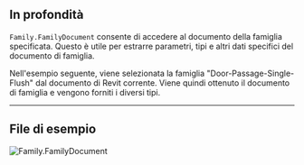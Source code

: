 ## In profondità
`Family.FamilyDocument` consente di accedere al documento della famiglia specificata. Questo è utile per estrarre parametri, tipi e altri dati specifici del documento di famiglia.

Nell'esempio seguente, viene selezionata la famiglia "Door-Passage-Single-Flush" dal documento di Revit corrente. Viene quindi ottenuto il documento di famiglia e vengono forniti i diversi tipi.
___
## File di esempio

![Family.FamilyDocument](./Revit.Elements.Family.FamilyDocument_img.jpg)
